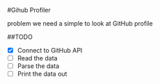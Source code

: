 #Gihub Profiler

problem we need a simple to look at GitHub profile


##TODO

* [x] Connect to GitHub API
* [ ] Read the data
* [ ] Parse the data
* [ ] Print the data out
